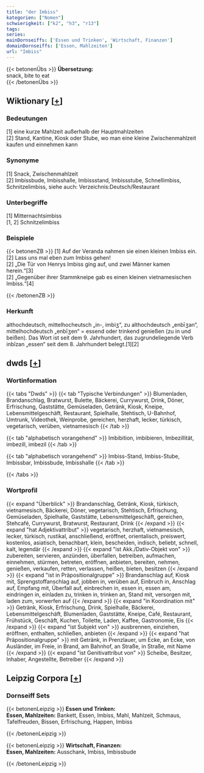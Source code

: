 ```yaml
---
title: "der Imbiss"
kategorien: ["Nomen"]
schwierigkeit: ["k2", "h3", "r13"]
tags:
series:
mainDornseiffs: ['Essen und Trinken', 'Wirtschaft, Finanzen']
domainDornseiffs: ['Essen, Mahlzeiten']
url: "Imbiss"
---
```


{{< betonenÜbs >}}
**Übersetzung:**  
snack, bite to eat  
{{< /betonenÜbs >}}

## Wiktionary [[+](https://de.wiktionary.org/wiki/Imbiss)]

### Bedeutungen
[1] eine kurze Mahlzeit außerhalb der Hauptmahlzeiten  
[2] Stand, Kantine, Kiosk oder Stube, wo man eine kleine Zwischenmahlzeit kaufen und einnehmen kann  

### Synonyme
[1] Snack, Zwischenmahlzeit  
[2] Imbissbude, Imbisshalle, Imbissstand, Imbissstube, Schnellimbiss, Schnitzelimbiss, siehe auch: Verzeichnis:Deutsch/Restaurant  

### Unterbegriffe
[1] Mitternachtsimbiss  
[1, 2] Schnitzelimbiss  

### Beispiele
{{< betonenZB >}}
[1] Auf der Veranda nahmen sie einen kleinen Imbiss ein.  
[2] Lass uns mal eben zum Imbiss gehen!  
[2] „Die Tür von Henrys Imbiss ging auf, und zwei Männer kamen herein.“[3]  
[2] „Gegenüber ihrer Stammkneipe gab es einen kleinen vietnamesischen Imbiss.“[4]  

{{< /betonenZB >}}
### Herkunft
althochdeutsch, mittelhocheutsch „in-, imbiʒ“, zu althochdeutsch „enbīʒan“, mittelhochdeutsch „enbīʒen“ = essend oder trinkend genießen (zu in und beißen). Das Wort ist seit dem 9. Jahrhundert, das zugrundeliegende Verb inbīzan „essen“ seit dem 8. Jahrhundert belegt.[1][2]  



## dwds [[+](https://www.dwds.de/wb/Imbiss)]

### Wortinformation
{{< tabs "Dwds" >}}
{{< tab "Typische Verbindungen" >}}
Blumenladen, Brandanschlag, Bratwurst, Bulette, Bäckerei, Currywurst, Drink, Döner, Erfrischung, Gaststätte, Gemüseladen, Getränk, Kiosk, Kneipe, Lebensmittelgeschäft, Restaurant, Spielhalle, Stehtisch, U-Bahnhof, Umtrunk, Videothek, Weinprobe, gereichen, herzhaft, lecker, türkisch, vegetarisch, verüben, vietnamesisch
{{< /tab >}}

{{< tab "alphabetisch vorangehend" >}}
Imbibition, imbibieren, Imbezillität, imbezill, imbezil
{{< /tab >}}

{{< tab "alphabetisch vorangehend" >}}
Imbiss-Stand, Imbiss-Stube, Imbissbar, Imbissbude, Imbisshalle
{{< /tab >}}

{{< /tabs >}}

### Wortprofil
{{< expand "Überblick" >}} Brandanschlag, Getränk, Kiosk, türkisch, vietnamesisch, Bäckerei, Döner, vegetarisch, Stehtisch, Erfrischung, Gemüseladen, Spielhalle, Gaststätte, Lebensmittelgeschäft, gereichen, Stehcafé, Currywurst, Bratwurst, Restaurant, Drink {{< /expand >}}
{{< expand "hat Adjektivattribut" >}} vegetarisch, herzhaft, vietnamesisch, lecker, türkisch, rustikal, anschließend, eröffnet, orientalisch, preiswert, kostenlos, asiatisch, benachbart, klein, bescheiden, indisch, beliebt, schnell, kalt, legendär {{< /expand >}}
{{< expand "ist Akk./Dativ-Objekt von" >}} zubereiten, servieren, anzünden, überfallen, betreiben, aufmachen, einnehmen, stürmen, betreten, eröffnen, anbieten, bereiten, nehmen, genießen, verkaufen, retten, verlassen, heißen, bieten, besitzen {{< /expand >}}
{{< expand "ist in Präpositionalgruppe" >}} Brandanschlag auf, Kiosk mit, Sprengstoffanschlag auf, jobben in, verüben auf, Einbruch in, Anschlag auf, Empfang mit, Überfall auf, einbrechen in, essen in, essen am, eindringen in, einladen zu, trinken in, trinken an, Stand mit, versorgen mit, laden zum, vorwerfen auf {{< /expand >}}
{{< expand "in Koordination mit" >}} Getränk, Kiosk, Erfrischung, Drink, Spielhalle, Bäckerei, Lebensmittelgeschäft, Blumenladen, Gaststätte, Kneipe, Café, Restaurant, Frühstück, Geschäft, Kuchen, Toilette, Laden, Kaffee, Gastronomie, Eis {{< /expand >}}
{{< expand "ist Subjekt von" >}} ausbrennen, einziehen, eröffnen, enthalten, schließen, anbieten {{< /expand >}}
{{< expand "hat Präpositionalgruppe" >}} mit Getränk, in Prenzlauer, um Ecke, an Ecke, von Ausländer, im Freie, in Brand, am Bahnhof, an Straße, in Straße, mit Name {{< /expand >}}
{{< expand "ist Genitivattribut von" >}} Scheibe, Besitzer, Inhaber, Angestellte, Betreiber {{< /expand >}}

## Leipzig Corpora [[+](https://corpora.uni-leipzig.de/en/res?word=Imbiss&corpusId=deu_newscrawl-public_2018)]

### Dornseiff Sets
{{< betonenLeipzig >}}
**Essen und Trinken:**  
**Essen, Mahlzeiten:** Bankett, Essen, Imbiss, Mahl, Mahlzeit, Schmaus, Tafelfreuden, Bissen, Erfrischung, Happen, Imbiss  

{{< /betonenLeipzig >}}


{{< betonenLeipzig >}}
**Wirtschaft, Finanzen:**  
**Essen, Mahlzeiten:** Ausschank, Imbiss, Imbissbude  

{{< /betonenLeipzig >}}
